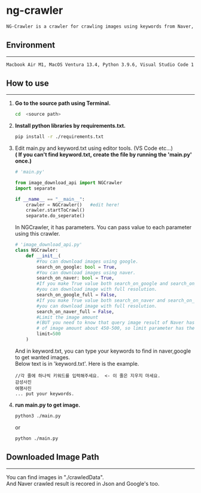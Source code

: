 # <b>ng-crawler</b>
```zsh
NG-Crawler is a crawler for crawling images using keywords from Naver, Google at the same time.
```

## <b>Environment</b>
---
```zsh
Macbook Air M1, MacOS Ventura 13.4, Python 3.9.6, Visual Studio Code 1.79.1 (Universal)
```

## <b>How to use</b>
---
1. <b>Go to the source path using Terminal.</b> <br/>
    ``` zsh
    cd  <source path>
    ```
2. <b>Install python libraries by requirements.txt.</b> <br/>
    ```zsh
    pip install -r ./requirements.txt
    ``` 
3. Edit main.py and keyword.txt using editor tools. (VS Code etc...)<br/>
    <b>( If you can't find keyword.txt, create the file by running the 'main.py' once.)</b>
    <br/>
    ``` python
    # 'main.py'

    from image_download_api import NGCrawler
    import separate

    if __name__ == "__main__":
        crawler = NGCrawler()   #edit here!
        crawler.startToCrawl()
        separate.do_seperate()

    ```

    In NGCrawler, it has parameters. You can pass value to each parameter using this crawler. 
    ```python
    # 'image_download_api.py'
    class NGCrawler:
        def __init__(
            #You can download images using google. 
            search_on_google: bool = True, 
            #You can download images using naver. 
            search_on_naver: bool = True, 
            #If you make True value both search_on_google and search_on_google_full, 
            #you can download image with full resolution.
            search_on_google_full = False, 
            #If you make True value both search_on_naver and search_on_naver_full, 
            #you can download image with full resolution.
            search_on_naver_full = False,
            #Limit the image amount 
            #(BUT you need to know that query image result of Naver has limitation 
            # of image amount about 450-500, so limit parameter has the limit 500.)
            limit=500 
        ) 
    ```

    And in keyword.txt, you can type your keywords to find in naver,google to get wanted images.<br/>
    Below text is in 'keyword.txt'. Here is the example. 

    ```
    //각 줄에 하나씩 키워드를 입력해주세요.  <- 이 줄은 지우지 마세요.
    감성사진
    여행사진 
    ... put your keywords.
    ```
4. <b>run main.py to get image.</b>

    ```zsh
    python3 ./main.py
    ```
    or
     ```zsh
    python ./main.py
    ```

## <b>Downloaded Image Path</b>
---
You can find images in "./crawledData". <br/>
And Naver crawled result is recored in Json and Google's too. 
